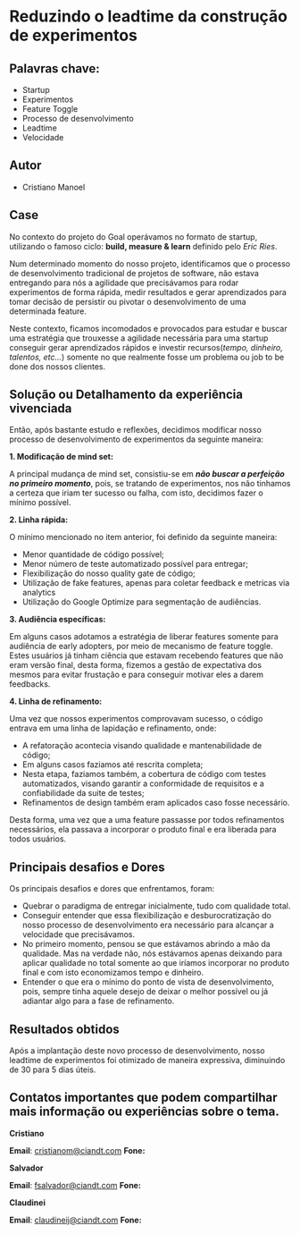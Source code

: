 # Reduzindo o leadtime da construção de experimentos

## Palavras chave:
* Startup
* Experimentos
* Feature Toggle
* Processo de desenvolvimento
* Leadtime
* Velocidade

## Autor
* Cristiano Manoel

## Case

No contexto do projeto do Goal operávamos no formato de startup, utilizando o famoso ciclo: **build, measure & learn** definido pelo *Eric Ries*.

Num determinado momento do nosso projeto, identificamos que o processo de desenvolvimento tradicional de projetos de software, não estava entregando para nós a agilidade que precisávamos para rodar experimentos de forma rápida, medir resultados e gerar aprendizados para tomar decisão de persistir ou pivotar o desenvolvimento de uma determinada feature.

Neste contexto, ficamos incomodados e provocados para estudar e buscar uma estratégia que trouxesse a agilidade necessária para uma startup conseguir gerar aprendizados rápidos e investir recursos(*tempo, dinheiro, talentos, etc...*) somente no que realmente fosse um problema ou job to be done dos nossos clientes.

## Solução ou Detalhamento da experiência vivenciada

Então, após bastante estudo e reflexões, decidimos modificar nosso processo de desenvolvimento de experimentos da seguinte maneira:

**1. Modificação de mind set:**

A principal mudança de mind set, consistiu-se em ***não buscar a perfeição no primeiro momento***, pois, se tratando de experimentos, nos não tinhamos a certeza que iriam ter sucesso ou falha, com isto, decidimos fazer o mínimo possível.

**2.  Linha rápida:**

O mínimo mencionado no item anterior, foi definido da seguinte maneira:
* Menor quantidade de código possível;
* Menor número de teste automatizado possível para entregar;
* Flexibilização do nosso quality gate de código;
* Utilização de fake features, apenas para coletar feedback e metricas via analytics
* Utilização do Google Optimize para segmentação de audiências.

**3.  Audiência específicas:**

Em alguns casos adotamos a estratégia de liberar features somente para  audiência de early adopters, por meio de mecanismo de feature toggle. Estes usuários já tinham ciência que estavam recebendo features que não eram versão final, desta forma, fizemos a gestão de expectativa dos mesmos para evitar frustação e para conseguir motivar eles a darem feedbacks.

**4.  Linha de refinamento:**

Uma vez que nossos experimentos comprovavam sucesso, o código entrava em uma linha de lapidação e refinamento, onde:

* A refatoração acontecia visando qualidade e mantenabilidade de código;
* Em alguns casos faziamos até rescrita completa;
* Nesta etapa, faziamos também, a cobertura de código com testes automatizados, visando garantir a conformidade de requisitos e a confiabilidade da suite de testes;
* Refinamentos de design também eram aplicados caso fosse necessário.

Desta forma, uma vez que a uma feature passasse por todos refinamentos necessários, ela passava a incorporar o produto final e era liberada para todos usuários.

## Principais desafios e Dores

Os principais desafios e dores que enfrentamos, foram:

* Quebrar o paradigma de entregar inicialmente, tudo com qualidade total.
* Conseguir entender que essa flexibilização e desburocratização do nosso processo de desenvolvimento era necessário para alcançar a velocidade que precisávamos. 
* No primeiro momento, pensou se que estávamos abrindo a mão da qualidade. Mas na verdade não, nós estávamos apenas deixando para aplicar qualidade no total somente ao que iríamos incorporar no produto final e com isto economizamos tempo e dinheiro.
* Entender o que era o mínimo do ponto de vista de desenvolvimento, pois, sempre tinha aquele desejo de deixar o melhor possível ou já adiantar algo para a fase de refinamento.

## Resultados obtidos

Após a implantação deste novo processo de desenvolvimento, nosso leadtime de experimentos foi otimizado de maneira expressiva, diminuindo de 30 para 5 dias úteis.

## Contatos importantes que podem compartilhar mais informação ou experiências sobre o tema.

**Cristiano**

**Email**: cristianom@ciandt.com
**Fone:**

**Salvador**

**Email**: fsalvador@ciandt.com
**Fone:**

**Claudinei**

**Email**: claudineij@ciandt.com
**Fone:**
